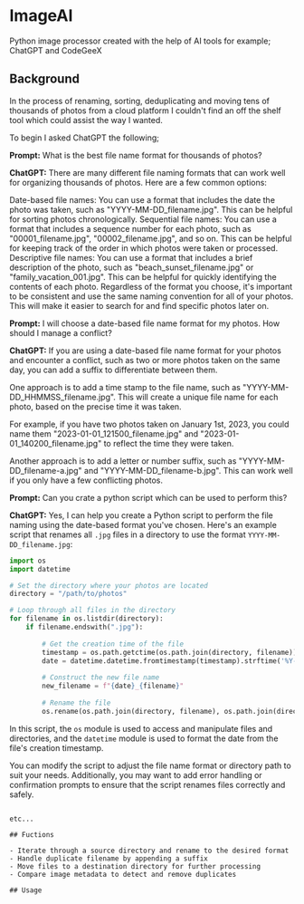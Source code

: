 # ImageAI
Python image processor created with the help of AI tools for example; ChatGPT and CodeGeeX

## Background

In the process of renaming, sorting, deduplicating and moving tens of thousands of photos from a cloud platform I couldn't find an off the shelf tool which could assist the way I wanted.

To begin I asked ChatGPT the following;

**Prompt:** What is the best file name format for thousands of photos?

**ChatGPT:** There are many different file naming formats that can work well for organizing thousands of photos. Here are a few common options:

Date-based file names: You can use a format that includes the date the photo was taken, such as "YYYY-MM-DD_filename.jpg". This can be helpful for sorting photos chronologically.
Sequential file names: You can use a format that includes a sequence number for each photo, such as "00001_filename.jpg", "00002_filename.jpg", and so on. This can be helpful for keeping track of the order in which photos were taken or processed.
Descriptive file names: You can use a format that includes a brief description of the photo, such as "beach_sunset_filename.jpg" or "family_vacation_001.jpg". This can be helpful for quickly identifying the contents of each photo.
Regardless of the format you choose, it's important to be consistent and use the same naming convention for all of your photos. This will make it easier to search for and find specific photos later on.

**Prompt:** I will choose a date-based file name format for my photos. How should I manage a conflict?

**ChatGPT:** If you are using a date-based file name format for your photos and encounter a conflict, such as two or more photos taken on the same day, you can add a suffix to differentiate between them.

One approach is to add a time stamp to the file name, such as "YYYY-MM-DD_HHMMSS_filename.jpg". This will create a unique file name for each photo, based on the precise time it was taken.

For example, if you have two photos taken on January 1st, 2023, you could name them "2023-01-01_121500_filename.jpg" and "2023-01-01_140200_filename.jpg" to reflect the time they were taken.

Another approach is to add a letter or number suffix, such as "YYYY-MM-DD_filename-a.jpg" and "YYYY-MM-DD_filename-b.jpg". This can work well if you only have a few conflicting photos.

**Prompt:** Can you crate a python script which can be used to perform this?

**ChatGPT:** Yes, I can help you create a Python script to perform the file naming using the date-based format you've chosen. Here's an example script that renames all `.jpg` files in a directory to use the format `YYYY-MM-DD_filename.jpg`:

```python
import os
import datetime

# Set the directory where your photos are located
directory = "/path/to/photos"

# Loop through all files in the directory
for filename in os.listdir(directory):
    if filename.endswith(".jpg"):
        
        # Get the creation time of the file
        timestamp = os.path.getctime(os.path.join(directory, filename))
        date = datetime.datetime.fromtimestamp(timestamp).strftime('%Y-%m-%d')
        
        # Construct the new file name
        new_filename = f"{date}_{filename}"
        
        # Rename the file
        os.rename(os.path.join(directory, filename), os.path.join(directory, new_filename))
```

In this script, the `os` module is used to access and manipulate files and directories, and the `datetime` module is used to format the date from the file's creation timestamp.

You can modify the script to adjust the file name format or directory path to suit your needs. Additionally, you may want to add error handling or confirmation prompts to ensure that the script renames files correctly and safely.
```

etc...

## Fuctions

- Iterate through a source directory and rename to the desired format
- Handle duplicate filename by appending a suffix
- Move files to a destination directory for further processing
- Compare image metadata to detect and remove duplicates

## Usage


